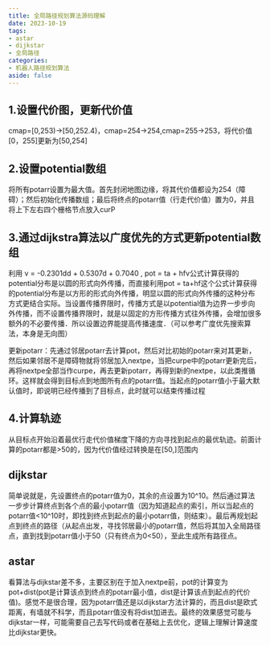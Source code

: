 ```yaml
---
title: 全局路径规划算法源码理解
date: 2023-10-19 
tags:
- astar
- dijkstar
- 全局路径
categories:
- 机器人路径规划算法
aside: false
---
```


## 1.设置代价图，更新代价值
cmap=[0,253)->[50,252.4)，cmap=254->254,cmap=255->253，将代价值[0，255]更新为[50,254]
## 2.设置potential数组
将所有potarr设置为最大值。首先封闭地图边缘，将其代价值都设为254（障碍）；然后初始化传播数组；最后将终点的potarr值（行走代价值）置为0，并且将上下左右四个栅格节点放入curP
## 3.通过dijkstra算法以广度优先的方式更新potential数组
利用 v = -0.2301dd + 0.5307d + 0.7040 , pot = ta + hfv公式计算获得的potential分布是以圆的形式向外传播，而直接利用pot = ta+hf这个公式计算获得的potential分布是以方形的形式向外传播，明显以圆的形式向外传播的这种分布方式更结合实际。当设置传播界限时，传播方式是以potential值为边界一步步向外传播，而不设置传播界限时，就是以固定的方形传播方式往外传播，会增加很多额外的不必要传播．所以设置边界能提高传播速度．（可以参考广度优先搜索算法，本身是无向图）

更新potarr：先通过邻居potarr去计算pot，然后对比初始的potarr来对其更新，然后如果邻居不是障碍物就将邻居加入nextpe，当把curpe中的potarr更新完后，再将nextpe全部当作curpe，再去更新potarr，再得到新的nextpe，以此类推循环。这样就会得到目标点到地图所有点的potarr值。当起点的potarr值小于最大默认值时，即说明已经传播到了目标点，此时就可以结束传播过程
## 4.计算轨迹
从目标点开始沿着最优行走代价值梯度下降的方向寻找到起点的最优轨迹。前面计算的potarr都是>50的，因为代价值经过转换是在[50,]范围内


## dijkstar
简单说就是，先设置终点的potarr值为0，其余的点设置为10^10。然后通过算法一步步计算终点到各个点的最小potarr值（因为知道起点的索引，所以当起点的potarr值<10^10时，即找到终点到起点的最小potarr值，则结束）。最后再规划起点到终点的路径（从起点出发，寻找邻居最小的potarr值，然后将其加入全局路径点，直到找到potarr值小于50（只有终点为0<50），至此生成所有路径点。

## astar
看算法与dijkstar差不多，主要区别在于加入nextpe前，pot的计算变为pot+dist(pot是计算该点到终点的potarr最小值，dist是计算该点到起点的代价值)。感觉不是很合理，因为potarr值还是以dijkstar方法计算的，而且dist是欧式距离，有墙就不科学，而且potarr值没有将dist加进去。最终的效果感觉可能与dijkstar一样，可能需要自己去写代码或者在基础上去优化，逻辑上理解计算速度比dijkstar更快。